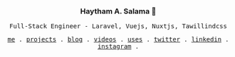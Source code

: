 <h3 align="center">
  Haytham A. Salama 🚀
</h3>

<p align="center">
  <samp>
    Full-Stack Engineer - Laravel, Vuejs, Nuxtjs, Tawillindcss <br/>
  </samp>
</p>

<p align="center">
  <samp>
    <a href="https://haythamasalama.me/about" target="_blank">me</a> .
    <a href="https://haythamasalama.me/projects" target="_blank">projects</a> .
    <a href="https://haythamasalama.me/blog" target="_blank">blog</a> .
    <a href="https://haythamasalama.me/videos" target="_blank">videos</a> .
    <a href="https://haythamasalama.me/uses" target="_blank">uses</a> .
    <a href="https://twitter.com/haythamasalama" target="_blank">twitter</a> .
    <a href="https://www.linkedin.com/in/haythamasalama/" target="_blank">linkedin</a> .
    <a href="https://instagram.com/haythamasalama" target="_blank">instagram</a> .
  </samp>
</p>
